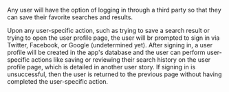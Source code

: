 Any user will have the option of logging in through a third party so that they can save their favorite searches and results.

Upon any user-specific action, such as trying to save a search result or trying to open the user profile page, the user will br prompted to sign in via Twitter, Facebook, or Google (undetermined yet). After signing in, a user profile will be created in the app's database and the user can perform user-specific actions like saving or reviewing their search history on the user profile page, which is detailed in another user story. If signing in is unsuccessful, then the user is returned to the previous page without having completed the user-specific action.
